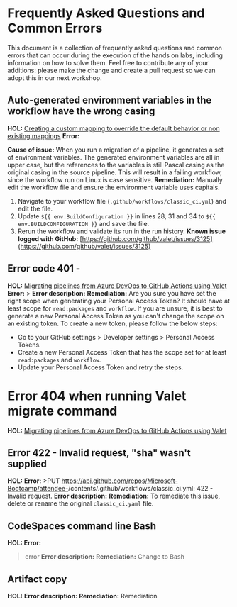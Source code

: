 # Frequently Asked Questions and Common Errors
This document is a collection of frequently asked questions and common errors that can occur during the execution of the hands on labs, including information on how to solve them.
Feel free to contribute any of your additions: please make the change and create a pull request so we can adopt this in our next workshop.

## Auto-generated environment variables in the workflow have the wrong casing
**HOL:** [Creating a custom mapping to override the default behavior or non existing mappings](https://github.com/Microsoft-Bootcamp/HOL/blob/main/Adding-Custom-Mappings-for-your-migrations.md)
**Error:**
>
**Cause of issue:** 
When you run a migration of a pipeline, it generates a set of environment variables. The generated environment variables are all in upper case, but the references to the variables is still Pascal casing as the original casing in the source pipeline. This will result in a failing workflow, since the workflow run on Linux is case sensitive.
**Remediation:** Manually edit the workflow file and ensure the environment variable uses capitals.  
1. Navigate to your workflow file (`.github/workflows/classic_ci.yml`) and edit the file.
2. Update `${{ env.BuildConfiguration }}` in lines 28, 31 and 34 to `${{ env.BUILDCONFIGURATION }}` and save the file.
3. Rerun the workflow and validate its run in the run history.
**Known issue logged with GitHub:** [https://github.com/github/valet/issues/3125](https://github.com/github/valet/issues/3125)

## Error code 401 - 
**HOL:** [Migrating pipelines from Azure DevOps to GitHub Actions using Valet](https://github.com/Microsoft-Bootcamp/HOL/blob/main/migration.md)
**Error:** >
**Error description:**
**Remediation:** Are you sure you have set the right scope when generating your Personal Access Token? It should have at least scope for `read:packages` and `workflow`. If you are unsure, it is best to generate a new Personal Access Token as you can't change the scope on an existing token. To create a new token, please follow the below steps:
- Go to your GitHub settings > Developer settings > Personal Access Tokens.
- Create a new Personal Access Token that has the scope set for at least `read:packages` and `workflow`.
- Update your Personal Access Token and retry the steps.

# Error 404 when running Valet migrate command
**HOL:** [Migrating pipelines from Azure DevOps to GitHub Actions using Valet](https://github.com/Microsoft-Bootcamp/HOL/blob/main/migration.md)

## Error 422 - Invalid request, "sha" wasn't supplied
**HOL:** []()
**Error:** >PUT https://api.github.com/repos/Microsoft-Bootcamp/attendee-<yourGitHubhandle>/contents/.github/workflows/classic_ci.yml: 422 - Invalid request.
**Error description:**
**Remediation:** To remediate this issue, delete or rename the original `classic_ci.yaml` file. 

## CodeSpaces command line Bash
**HOL: []()**
**Error:**
> error
**Error description:**
**Remediation:** Change to Bash
  
## Artifact copy
**HOL:** []()
**Error description:**
**Remediation:**
Remediation
